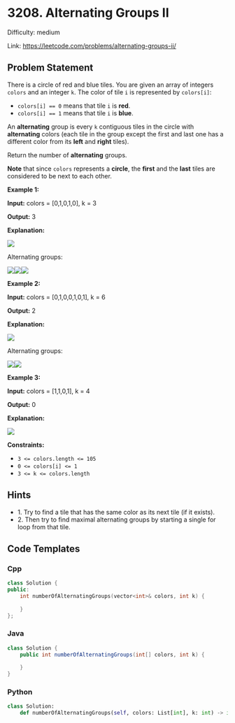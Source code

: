 # 3208. Alternating Groups II

Difficulty: medium

Link: https://leetcode.com/problems/alternating-groups-ii/

## Problem Statement

There is a circle of red and blue tiles. You are given an array of integers `colors` and an integer `k`. The color of tile `i` is represented by `colors[i]`:

* `colors[i] == 0` means that tile `i` is **red**.
* `colors[i] == 1` means that tile `i` is **blue**.

An **alternating** group is every `k` contiguous tiles in the circle with **alternating** colors (each tile in the group except the first and last one has a different color from its **left** and **right** tiles).

Return the number of **alternating** groups.

**Note** that since `colors` represents a **circle**, the **first** and the **last** tiles are considered to be next to each other.

**Example 1:**

**Input:** colors \= \[0,1,0,1,0], k \= 3

**Output:** 3

**Explanation:**

**![](https://assets.leetcode.com/uploads/2024/06/19/screenshot-2024-05-28-183519.png)**

Alternating groups:

![](https://assets.leetcode.com/uploads/2024/05/28/screenshot-2024-05-28-182448.png)![](https://assets.leetcode.com/uploads/2024/05/28/screenshot-2024-05-28-182844.png)![](https://assets.leetcode.com/uploads/2024/05/28/screenshot-2024-05-28-183057.png)

**Example 2:**

**Input:** colors \= \[0,1,0,0,1,0,1], k \= 6

**Output:** 2

**Explanation:**

**![](https://assets.leetcode.com/uploads/2024/06/19/screenshot-2024-05-28-183907.png)**

Alternating groups:

![](https://assets.leetcode.com/uploads/2024/06/19/screenshot-2024-05-28-184128.png)![](https://assets.leetcode.com/uploads/2024/06/19/screenshot-2024-05-28-184240.png)

**Example 3:**

**Input:** colors \= \[1,1,0,1], k \= 4

**Output:** 0

**Explanation:**

![](https://assets.leetcode.com/uploads/2024/06/19/screenshot-2024-05-28-184516.png)

**Constraints:**

* `3 <= colors.length <= 105`
* `0 <= colors[i] <= 1`
* `3 <= k <= colors.length`

## Hints

- 1\. Try to find a tile that has the same color as its next tile (if it exists).
- 2\. Then try to find maximal alternating groups by starting a single for loop from that tile.

## Code Templates

### Cpp
```cpp
class Solution {
public:
    int numberOfAlternatingGroups(vector<int>& colors, int k) {
        
    }
};
```

### Java
```java
class Solution {
    public int numberOfAlternatingGroups(int[] colors, int k) {
        
    }
}
```

### Python
```python
class Solution:
    def numberOfAlternatingGroups(self, colors: List[int], k: int) -> int:
        
```

